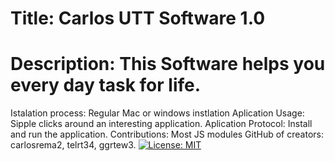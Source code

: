
# Title: Carlos UTT Software 1.0
# Description: This Software helps you every day task for life.
Istalation process: Regular Mac or windows instlation
Aplication Usage: Sipple clicks around an interesting application.
Aplication Protocol: Install and run the application.
Contributions: Most JS modules
GitHub of creators: carlosrema2, telrt34, ggrtew3.
[![License: MIT](https://img.shields.io/badge/License-MIT-yellow.svg)](https://opensource.org/licenses/MIT)
      
